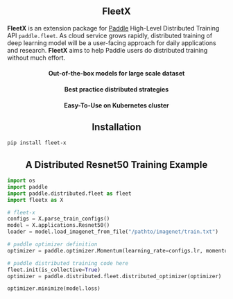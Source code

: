 
<h2 align="center">FleetX</h2>

**FleetX** is an extension package for [Paddle](https://github.com/PaddlePaddle/Paddle) High-Level Distributed Training API `paddle.fleet`. As cloud service grows rapidly, distributed training of deep learning model will be a user-facing approach for daily applications and research. **FleetX** aims to help Paddle users do distributed training without much effort.
<h4 align="center">Out-of-the-box models for large scale dataset</h4>
<h4 align="center">Best practice distributed strategies</h4>
<h4 align="center">Easy-To-Use on Kubernetes cluster</h4>


<h2 align="center">Installation</h2>

``` bash
pip install fleet-x
```

<h2 align="center">A Distributed Resnet50 Training Example</h2>

``` python
import os
import paddle
import paddle.distributed.fleet as fleet
import fleetx as X

# fleet-x
configs = X.parse_train_configs()
model = X.applications.Resnet50()
loader = model.load_imagenet_from_file("/pathto/imagenet/train.txt")

# paddle optimizer definition
optimizer = paddle.optimizer.Momentum(learning_rate=configs.lr, momentum=configs.momentum)

# paddle distributed training code here
fleet.init(is_collective=True)
optimizer = paddle.distributed.fleet.distributed_optimizer(optimizer)

optimizer.minimize(model.loss)

```
